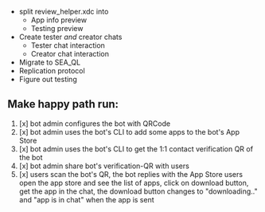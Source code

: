 
- split review_helper.xdc into
  - App info preview
  - Testing preview
- Create tester _and_ creator chats
  - Tester chat interaction
  - Creator chat interaction
- Migrate to SEA_QL
- Replication protocol
- Figure out testing

## Make happy path run:
1. [x] bot admin configures the bot with QRCode
2. [x] bot admin uses the bot's CLI to add some apps to the bot's App Store
3. [x] bot admin uses the bot's CLI to get the 1:1 contact verification QR of the bot
4. [x] bot admin share bot's verification-QR with users
5. [x] users scan the bot's QR, the bot replies with the App Store users open the app store and see the list of apps, click on download button, get the app in the chat, the download button changes to "downloading.." and "app is in chat" when the app is sent
